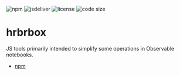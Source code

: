 ![npm](https://img.shields.io/npm/v/hrbrbox) ![jsdeliver](https://img.shields.io/jsdelivr/npm/hw/hrbrbox) ![license](https://img.shields.io/badge/license-MIT-success) ![code size](https://img.shields.io/github/languages/code-size/hrbrmstr/hrbrbox)
# hrbrbox

JS tools primarily intended to simplify some operations in Observable notebooks.

- [npm](https://www.npmjs.com/package/hrbrbox?activeTab=readme)